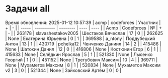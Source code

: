 # Задачи all
Время обновления: 2025-01-12 10:57:39
| acmp  | codeforces | Участник | +    | -    |
| ----- | ---------- | -------- | ---- | ---- |
| Acmp | Codeforces | № | + | - |
| 263178 | slavashestakov2005 | Шестаков Вячеслав | 17 | 0 |
| 262625 | None | Екатерина Юрьевна | 0 | 1 |
| 369588 | a_ntony | Поддубецкий Антон | 13 | 1 |
| 430719 | pchelka12 | Ченченко Даниил | 14 | 2 |
| 415486 | None | Шатохин Данил | 12 | 0 |
| 416806 | None | Костюнин Егор | 6 | 1 |
| 415633 | None | Селёдкин Ярослав | 5 | 1 |
| 521330 | None | Лысенко Георгий | 1 | 0 |
| 451152 | None | Трегубович Максим | 10 | 4 |
| 369711 | None | Мухаметов Максим | 8 | 1 |
| 520834 | None | Мухаметов Максим v2 | 3 | 0 |
| 521344 | None | Зайковский Артём | 0 | 0 |
